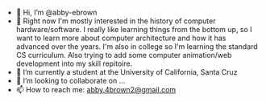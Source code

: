- 👋 Hi, I’m @abby-ebrown
- 👀 Right now I'm mostly interested in the history of computer hardware/software. I really like learning things from the bottom up, so I want to learn more about computer architecture and how it has advanced over the years. I'm also in college so I'm learning the standard CS curriculum. Also trying to add some computer animation/web development into my skill repitoire. 
- 🌱 I’m currently a student at the University of California, Santa Cruz
- 💞️ I’m looking to collaborate on ...
- 📫 How to reach me: abby.4brown2@gmail.com

<!---
abby-ebrown/abby-ebrown is a ✨ special ✨ repository because its `README.md` (this file) appears on your GitHub profile.
You can click the Preview link to take a look at your changes.
--->
